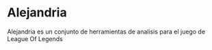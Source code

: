 # Alejandria
Alejandria es un conjunto de herramientas de analisis para el juego de League Of Legends
